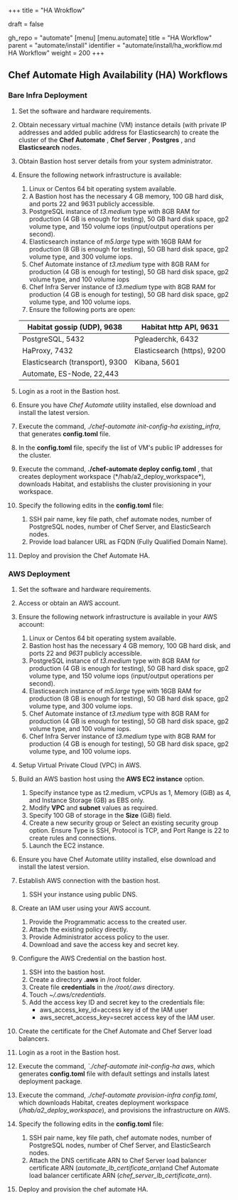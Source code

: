 +++
title = "HA Wrokflow"

draft = false

gh_repo = "automate"
[menu]
  [menu.automate]
    title = "HA Workflow"
    parent = "automate/install"
    identifier = "automate/install/ha_workflow.md HA Workflow"
    weight = 200
+++

## Chef Automate High Availability (HA) Workflows

### Bare Infra Deployment

1. Set the software and hardware requirements.
1. Obtain necessary virtual machine (VM) instance details (with private IP addresses and added public address for Elasticsearch) to create the cluster of the **Chef Automate** , **Chef Server** , **Postgres** , and **Elasticsearch** nodes.
1. Obtain Bastion host server details from your system administrator.
1. Ensure the following network infrastructure is available:

   1. Linux or Centos 64 bit operating system available.
   1. A Bastion host has the necessary 4 GB memory, 100 GB hard disk, and ports 22 and 9631 publicly accessible.
   1. PostgreSQL instance of _t3.medium_ type with 8GB RAM for production (4 GB is enough for testing), 50 GB hard disk space, gp2 volume type, and 150 volume iops (input/output operations per second).
   1. Elasticsearch instance of _m5.large_ type with 16GB RAM for production (8 GB is enough for testing), 50 GB hard disk space, gp2 volume type, and 300 volume iops.
   1. Chef Automate instance of _t3.medium_ type with 8GB RAM for production (4 GB is enough for testing), 50 GB hard disk space, gp2 volume type, and 100 volume iops
   1. Chef Infra Server instance of _t3.medium_ type with 8GB RAM for production (4 GB is enough for testing), 50 GB hard disk space, gp2 volume type, and 100 volume iops.
   1. Ensure the following ports are open:

    | Habitat gossip (UDP), 9638 | Habitat http API, 9631 |
    | --- | --- |
    | PostgreSQL, 5432 | Pgleaderchk, 6432 |
    | HaProxy, 7432 | Elasticsearch (https), 9200 |
    | Elasticsearch (transport), 9300 | Kibana, 5601 |
    | Automate, ES-Node, 22,443 | |

1. Login as a root in the Bastion host.
1. Ensure you have *Chef Automate* utility installed, else download and install the latest version.
1. Execute the command, _./chef-automate init-config-ha existing\_infra_, that generates **config.toml** file.
1. In the **config.toml** file, specify the list of VM&#39;s public IP addresses for the cluster.
1. Execute the command, **./chef-automate deploy config.toml** , that creates deployment workspace (\*/hab/a2\_deploy\_workspace\*), downloads Habitat, and establishs the cluster provisioning in your workspace.
1. Specify the following edits in the **config.toml** file:

    1. SSH pair name, key file path, chef automate nodes, number of PostgreSQL nodes, number of Chef Server, and ElasticSearch nodes.
    1. Provide load balancer URL as FQDN (Fully Qualified Domain Name).

1. Deploy and provision the Chef Automate HA.

### AWS Deployment

1. Set the software and hardware requirements.
1. Access or obtain an AWS account.
1. Ensure the following network infrastructure is available in your AWS account:

   1. Linux or Centos 64 bit operating system available.
   1. Bastion host has the necessary 4 GB memory, 100 GB hard disk, and ports 22 and _9631_ publicly accessible.
   1. PostgreSQL instance of _t3.medium_ type with 8GB RAM for production (4 GB is enough for testing), 50 GB hard disk space, gp2 volume type, and 150 volume iops (input/output operations per second).
   1. Elasticsearch instance of _m5.large_ type with 16GB RAM for production (8 GB is enough for testing), 50 GB hard disk space, gp2 volume type, and 300 volume iops.
   1. Chef Automate instance of _t3.medium_ type with 8GB RAM for production (4 GB is enough for testing), 50 GB hard disk space, gp2 volume type, and 100 volume iops.
   1. Chef Infra Server instance of _t3.medium_ type with 8GB RAM for production (4 GB is enough for testing), 50 GB hard disk space, gp2 volume type, and 100 volume iops.
1. Setup Virtual Private Cloud (VPC) in AWS.
1. Build an AWS bastion host using the **AWS EC2 instance** option.
   1. Specify instance type as t2.medium, vCPUs as 1, Memory (GiB) as 4, and Instance Storage (GB) as EBS only.
   1. Modify **VPC** and **subnet** values as required.
   1. Specify 100 GB of storage in the **Size** (GiB) field.
   1. Create a new security group or Select an existing security group option. Ensure Type is SSH, Protocol is TCP, and Port Range is 22 to create rules and connections.
   1. Launch the EC2 instance.
1. Ensure you have Chef Automate utility installed, else download and install the latest version.
1. Establish AWS connection with the bastion host.
    1. SSH your instance using public DNS.
1. Create an IAM user using your AWS account.
    1. Provide the Programmatic access to the created user.
    1. Attach the existing policy directly.
    1. Provide Administrator access policy to the user.
    1. Download and save the access key and secret key.
1. Configure the AWS Credential on the bastion host.
   1. SSH into the bastion host.
   1. Create a directory **.aws** in /root folder.
   1. Create file **credentials** in the _/root/.aws_ directory.
   1. Touch _~/.aws/credentials_.
   1. Add the access key ID and secret key to the credentials file:
       - aws\_access\_key\_id=access key id of the IAM user
       - aws\_secret\_access\_key=secret access key of the IAM user.
1. Create the certificate for the Chef Automate and Chef Server load balancers.
1. Login as a root in the Bastion host.
1. Execute the command, _`./chef-automate init-config-ha aws_, which generates **config.toml** file with default settings and installs latest deployment package.
1.  Execute the command, _./chef-automate provision-infra config.toml_, which downloads Habitat, creates deployment workspace (_/hab/a2\_deploy\_workspace_), and provisions the infrastructure on AWS.
1. Specify the following edits in the **config.toml** file:
    1. SSH pair name, key file path, chef automate nodes, number of PostgreSQL nodes, number of Chef Server, and ElasticSearch nodes.
    1. Attach the DNS certificate ARN to Chef Server load balancer certificate ARN (_automate\_lb\_certificate\_arn_)and Chef Automate load balancer certificate ARN (_chef\_server\_lb\_certificate\_arn_).
1. Deploy and provision the chef automate HA.
